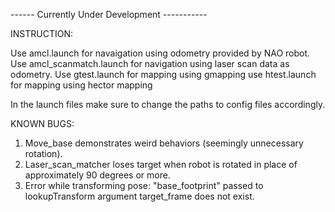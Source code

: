 ------ Currently Under Development -----------

INSTRUCTION:
 
Use amcl.launch for navaigation using odometry provided by NAO robot.
Use amcl_scanmatch.launch for navigation using laser scan data as odometry.
Use gtest.launch for mapping using gmapping
use htest.launch for mapping using hector mapping

In the launch files make sure to change the paths to config files accordingly.

KNOWN BUGS:
1. Move_base demonstrates weird behaviors (seemingly unnecessary rotation).
2. Laser_scan_matcher loses target when robot is rotated in place of approximately 90 degrees or more.
3. Error while transforming pose: "base_footprint" passed to lookupTransform argument target_frame does not exist. 
 
